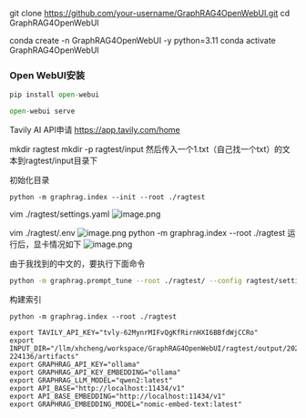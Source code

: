 git clone https://github.com/your-username/GraphRAG4OpenWebUI.git
cd GraphRAG4OpenWebUI

conda create -n GraphRAG4OpenWebUI -y python=3.11
conda activate GraphRAG4OpenWebUI

### Open WebUI安装

```python
pip install open-webui

open-webui serve
```

Tavily AI API申请 https://app.tavily.com/home


mkdir ragtest
mkdir -p ragtest/input
然后传入一个1.txt（自己找一个txt）的文本到ragtest/input目录下

初始化目录
```
python -m graphrag.index --init --root ./ragtest
```


vim ./ragtest/settings.yaml
![image.png](https://gitee.com/hxc8/images9/raw/master/img/202409072243191.png)

vim ./ragtest/.env
![image.png](https://gitee.com/hxc8/images9/raw/master/img/202409072011805.png)
python -m graphrag.index --root ./ragtest   运行后，显卡情况如下
![image.png](https://gitee.com/hxc8/images9/raw/master/img/202409072012163.png)



由于我找到的中文的，要执行下面命令
```bash
python -m graphrag.prompt_tune --root ./ragtest/ --config ragtest/settings.yaml --no-entity-types
```


构建索引
```
python -m graphrag.index --root ./ragtest
```

```
export TAVILY_API_KEY="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"
export INPUT_DIR="/llm/xhcheng/workspace/GraphRAG4OpenWebUI/ragtest/output/20240907-224136/artifacts"
export GRAPHRAG_API_KEY="ollama"
export GRAPHRAG_API_KEY_EMBEDDING="ollama"
export GRAPHRAG_LLM_MODEL="qwen2:latest"
export API_BASE="http://localhost:11434/v1"
export API_BASE_EMBEDDING="http://localhost:11434/v1"
export GRAPHRAG_EMBEDDING_MODEL="nomic-embed-text:latest"
```

